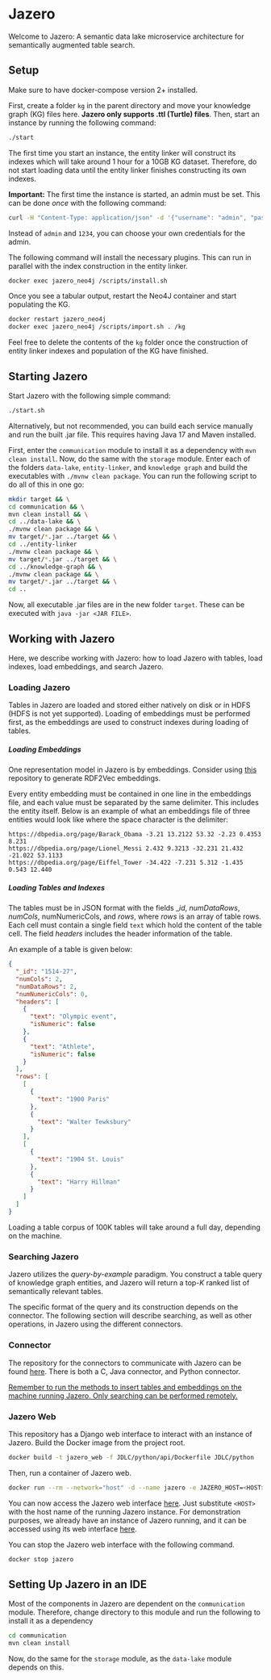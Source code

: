 # Jazero
Welcome to Jazero: A semantic data lake microservice architecture for semantically augmented table search.

## Setup
Make sure to have docker-compose version 2+ installed.

First, create a folder `kg` in the parent directory and move your knowledge graph (KG) files here.
**Jazero only supports .ttl (Turtle) files**.
Then, start an instance by running the following command:

```bash
./start
```

The first time you start an instance, the entity linker will construct its indexes which will take around 1 hour for a 10GB KG dataset.
Therefore, do not start loading data until the entity linker finishes constructing its own indexes.

<b>Important:</b> The first time the instance is started, an admin must be set.
This can be done <i>once</i> with the following command:

```bash
curl -H "Content-Type: application/json" -d '{"username": "admin", "password": "1234"}' http://localhost:8081/set-admin
```

Instead of `admin` and `1234`, you can choose your own credentials for the admin.

The following command will install the necessary plugins.
This can run in parallel with the index construction in the entity linker.

```bash
docker exec jazero_neo4j /scripts/install.sh
```

Once you see a tabular output, restart the Neo4J container and start populating the KG.

```bash
docker restart jazero_neo4j
docker exec jazero_neo4j /scripts/import.sh . /kg
```

Feel free to delete the contents of the `kg` folder once the construction of entity linker indexes and population of the KG have finished.

## Starting Jazero
Start Jazero with the following simple command:

```bash
./start.sh
```

Alternatively, but not recommended, you can build each service manually and run the built .jar file.
This requires having Java 17 and Maven installed.

First, enter the `communication` module to install it as a dependency with `mvn clean install`. Now, do the same with the `storage` module.
Enter each of the folders `data-lake`, `entity-linker`, and `knowledge graph` and build the executables with `./mvnw clean package`.
You can run the following script to do all of this in one go:

```bash
mkdir target && \
cd communication && \
mvn clean install && \
cd ../data-lake && \
./mvnw clean package && \
mv target/*.jar ../target && \
cd ../entity-linker
./mvnw clean package && \
mv target/*.jar ../target && \
cd ../knowledge-graph && \
./mvnw clean package && \
mv target/*.jar ../target && \
cd ..
```

Now, all executable .jar files are in the new folder `target`.
These can be executed with `java -jar <JAR FILE>`.

## Working with Jazero
Here, we describe working with Jazero: how to load Jazero with tables, load indexes, load embeddings, and search Jazero.

### Loading Jazero
Tables in Jazero are loaded and stored either natively on disk or in HDFS (HDFS is not yet supported).
Loading of embeddings must be performed first, as the embeddings are used to construct indexes during loading of tables.

##### Loading Embeddings

One representation model in Jazero is by embeddings.
Consider using <a href="https://github.com/EDAO-Project/DBpediaEmbedding">this</a> repository to generate RDF2Vec embeddings.

Every entity embedding must be contained in one line in the embeddings file, and each value must be separated by the same delimiter.
This includes the entity itself. Below is an example of what an embeddings file of three entities would look like where the space character is the delimiter:

```
https://dbpedia.org/page/Barack_Obama -3.21 13.2122 53.32 -2.23 0.4353 8.231
https://dbpedia.org/page/Lionel_Messi 2.432 9.3213 -32.231 21.432 -21.022 53.1133
https://dbpedia.org/page/Eiffel_Tower -34.422 -7.231 5.312 -1.435 0.543 12.440
```

##### Loading Tables and Indexes

The tables must be in JSON format with the fields __id_, _numDataRows_, _numCols_, numNumericCols, and _rows_, where _rows_ is an array of table rows.
Each cell must contain a single field `text` which hold the content of the table cell.
The field _headers_ includes the header information of the table.

An example of a table is given below:

```json
{
  "_id": "1514-27", 
  "numCols": 2, 
  "numDataRows": 2,
  "numNumericCols": 0,
  "headers": [
    {
      "text": "Olympic event",
      "isNumeric": false
    },
    {
      "text": "Athlete",
      "isNumeric": false
    }
  ],
  "rows": [
    [
      {
        "text": "1900 Paris"
      }, 
      {
        "text": "Walter Tewksbury"
      }
    ],
    [
      {
        "text": "1904 St. Louis"
      }, 
      {
        "text": "Harry Hillman"
      }
    ]
  ]
}
```

Loading a table corpus of 100K tables will take around a full day, depending on the machine.

### Searching Jazero
Jazero utilizes the _query-by-example_ paradigm.
You construct a table query of knowledge graph entities, and Jazero will return a top-_K_ ranked list of semantically relevant tables.

The specific format of the query and its construction depends on the connector.
The following section will describe searching, as well as other operations, in Jazero using the different connectors.

### Connector

The repository for the connectors to communicate with Jazero can be found <a href="https://github.com/EDAO-Project/Jazero/tree/main/JDLC">here</a>.
There is both a C, Java connector, and Python connector.

<u>Remember to run the methods to insert tables and embeddings on the machine running Jazero. Only searching can be performed remotely.</u>

### Jazero Web
This repository has a Django web interface to interact with an instance of Jazero.
Build the Docker image from the project root.

```bash
docker build -t jazero_web -f JDLC/python/api/Dockerfile JDLC/python
```

Then, run a container of Jazero web.

```bash
docker run --rm --network="host" -d --name jazero -e JAZERO_HOST=<HOST> jazero_web
```

You can now access the Jazero web interface <a href="http://127.0.0.1:8084/jdlc/">here</a>.
Just substitute `<HOST>` with the host name of the running Jazero instance.
For demonstration purposes, we already have an instance of Jazero running, and it can be accessed using its web interface <a href="">here</a>.

You can stop the Jazero web interface with the following command.

```bash
docker stop jazero
```

## Setting Up Jazero in an IDE
Most of the components in Jazero are dependent on the `communication` module.
Therefore, change directory to this module and run the following to install it as a dependency

```bash
cd communication
mvn clean install
```

Now, do the same for the `storage` module, as the `data-lake` module depends on this.

